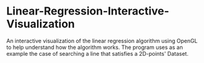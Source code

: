 # Linear-Regression-Interactive-Visualization
An interactive visualization of the linear regression algorithm using OpenGL to help understand how the algorithm works. The program uses as an example the case of searching a line that satisfies a 2D-points' Dataset.
